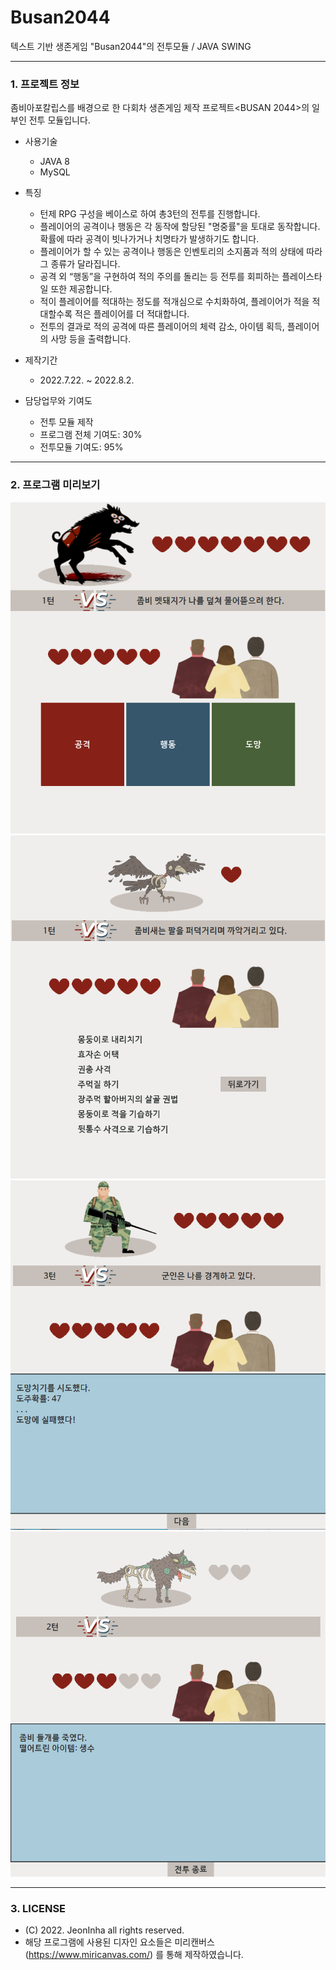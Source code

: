 # Busan2044
텍스트 기반 생존게임 "Busan2044"의 전투모듈 / JAVA SWING
***
### 1. 프로젝트 정보
  좀비아포칼립스를 배경으로 한 다회차 생존게임 제작 프로젝트<BUSAN 2044>의 일부인 전투 모듈입니다.
  
  - 사용기술
    - JAVA 8
    - MySQL

  - 특징
    - 턴제 RPG 구성을 베이스로 하여 총3턴의 전투를 진행합니다.
    - 플레이어의 공격이나 행동은 각 동작에 할당된 "명중률"을 토대로 동작합니다. 확률에 따라 공격이 빗나가거나 치명타가 발생하기도 합니다.
    - 플레이어가 할 수 있는 공격이나 행동은 인벤토리의 소지품과 적의 상태에 따라 그 종류가 달라집니다.
    - 공격 외 “행동”을 구현하여 적의 주의를 돌리는 등 전투를 회피하는 플레이스타일 또한 제공합니다.
    - 적이 플레이어를 적대하는 정도를 적개심으로 수치화하여, 플레이어가 적을 적대할수록 적은 플레이어를 더 적대합니다.
    - 전투의 결과로 적의 공격에 따른 플레이어의 체력 감소, 아이템 획득, 플레이어의 사망 등을 출력합니다.
 
- 제작기간
  - 2022.7.22. ~ 2022.8.2.
  
- 담당업무와 기여도
  - 전투 모듈 제작
  - 프로그램 전체 기여도: 30%
  - 전투모듈 기여도: 95%


***

### 2. 프로그램 미리보기
![poster](./img/1.PNG)    
![poster](./img/2.PNG)    
![poster](./img/3.PNG)   
![poster](./img/4.PNG)   


***

### 3. LICENSE
- (C) 2022. JeonInha all rights reserved.
- 해당 프로그램에 사용된 디자인 요소들은 미리캔버스(https://www.miricanvas.com/) 를 통해 제작하였습니다.
